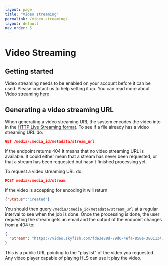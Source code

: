 ```yaml
---
layout: page
title: "Video streaming"
permalink: /video-streaming/
layout: default
nav_order: 5
---
```


# Video Streaming

## Getting started
Video streaming needs to be enabled on your account before it can be used. Please contact us to help setting it up. You can read more about Video streaming [here](https://www.skyfish.com/features/streaming)

## Generating a video streaming URL
When generating a video streaming URL the system encodes the video into in the [HTTP Live Streaming format](https://en.wikipedia.org/wiki/HTTP_Live_Streaming). To see if a file already has a video streaming URL do:

```json
GET /media/:media_id/metadata/stream_url
```

If the endpoint returns 404 it means that no video streaming URL is available. It could either mean that a stream has never been requested, or that a stream has been requested but hasn't finished processing yet. 

To request a video streaming URL do:

```json
POST media/:media_id/stream
```

If the video is accepting for encoding it will return
```json
{"Status":"Created"}
```

You should then query `/media/:media_id/metadata/stream_url` at a regular interval to see when the job is done. Once the processing is done, the user requesting the stream  gets an email and the output of the endpoint changes from a 404 to:

```json
{
  "Stream": "https://video.skyfish.com/fde3e88d-79d6-4efa-858e-380113476546/AppleHLS1/stream-449912-53872201.m3u8"
}
```

This is a public URL pointing to the "playlist" of the video you requested. Any video player capable of playing HLS can use it play the video. 
